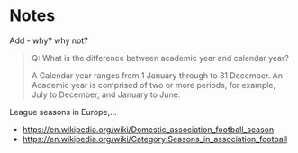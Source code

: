 # Notes


Add - why? why not?

> Q: What is the difference between academic year and calendar year?
>
> A Calendar year ranges from 1 January through to 31 December.
> An Academic year is comprised of two or more periods,
> for example, July to December, and January to June.



League seasons in Europe,...

- <https://en.wikipedia.org/wiki/Domestic_association_football_season>
- <https://en.wikipedia.org/wiki/Category:Seasons_in_association_football>





